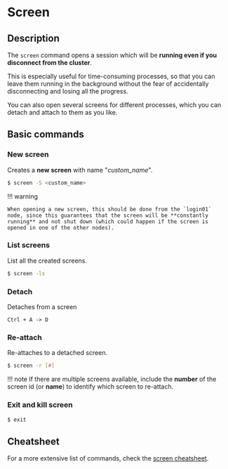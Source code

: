 # Screen


## Description

The `screen` command opens a session which will be **running even if you disconnect from the cluster**.

This is especially useful for time-consuming processes, so that you can leave them running in the background without the fear of accidentally disconnecting and losing all the progress.

You can also open several screens for different processes, which you can detach and attach to them as you like.

## Basic commands

### New screen
Creates a **new screen** with name "*custom_name*".

```bash
$ screen -S <custom_name>
```

!!! warning

    When opening a new screen, this should be done from the `login01` node, since this guarantees that the screen will be **constantly running** and not shut down (which could happen if the screen is opened in one of the other nodes).

### List screens

List all the created screens.

```bash
$ screen -ls
```

### Detach

Detaches from a screen

```
Ctrl + A -> D
```


### Re-attach
Re-attaches to a detached screen.

```bash
$ screen -r [#]
```

!!! note
    If there are multiple screens available, include the **number** of the screen id (or **name**) to identify which screen to re-attach.

### Exit and kill screen

```bash
$ exit
```


## Cheatsheet

For a more extensive list of commands, check the [screen cheatsheet](https://quickref.me/screen).